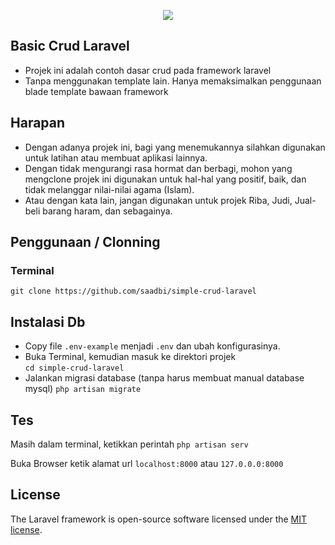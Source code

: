 <p align="center"><img src="https://laravel.com/assets/img/components/logo-laravel.svg"></p>

## Basic Crud Laravel
- Projek ini adalah contoh dasar crud pada framework laravel
- Tanpa menggunakan template lain. Hanya memaksimalkan penggunaan blade template bawaan framework

## Harapan 
- Dengan adanya projek ini, bagi yang menemukannya silahkan digunakan untuk latihan atau membuat aplikasi lainnya.
- Dengan tidak mengurangi rasa hormat dan berbagi, mohon yang mengclone projek ini digunakan untuk hal-hal yang positif, baik, dan tidak melanggar nilai-nilai agama (Islam). 
- Atau dengan kata lain, jangan digunakan untuk projek Riba, Judi, Jual-beli barang haram, dan sebagainya.

## Penggunaan / Clonning
### Terminal
`git clone https://github.com/saadbi/simple-crud-laravel`

## Instalasi Db
- Copy file `.env-example` menjadi `.env` dan ubah konfigurasinya.
- Buka Terminal, kemudian masuk ke direktori projek<br/>
`cd simple-crud-laravel`
- Jalankan migrasi database (tanpa harus membuat manual database mysql)
`php artisan migrate`

## Tes
Masih dalam terminal, ketikkan perintah
`php artisan serv`

Buka Browser ketik alamat url
`localhost:8000` atau `127.0.0.0:8000`

## License

The Laravel framework is open-source software licensed under the [MIT license](https://opensource.org/licenses/MIT).
